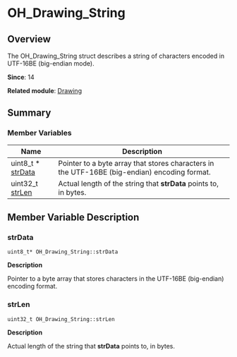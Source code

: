# OH_Drawing_String


## Overview

The OH_Drawing_String struct describes a string of characters encoded in UTF-16BE (big-endian mode).

**Since**: 14

**Related module**: [Drawing](_drawing.md)


## Summary


### Member Variables

| Name| Description| 
| -------- | -------- |
| uint8_t \* [strData](#strdata) | Pointer to a byte array that stores characters in the UTF-16BE (big-endian) encoding format. | 
| uint32_t [strLen](#strlen) | Actual length of the string that **strData** points to, in bytes. | 


## Member Variable Description


### strData

```
uint8_t* OH_Drawing_String::strData
```
**Description**

Pointer to a byte array that stores characters in the UTF-16BE (big-endian) encoding format.


### strLen

```
uint32_t OH_Drawing_String::strLen
```
**Description**

Actual length of the string that **strData** points to, in bytes.
